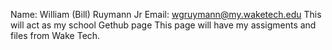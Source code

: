 Name: William (Bill) Ruymann Jr Email: wgruymann@my.waketech.edu 
This will act as my school Gethub page 
This page will have my assigments and files from Wake Tech.
